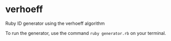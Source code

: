 # verhoeff
Ruby ID generator using the verhoeff algorithm

To run the generator, use the command ``` ruby generator.rb ``` on your terminal.
